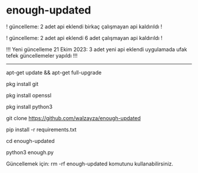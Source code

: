 # enough-updated

! güncelleme: 2 adet api eklendi birkaç çalışmayan api kaldırıldı !

! güncelleme: 2 adet api eklendi 6 adet çalışmayan api kaldırıldı !

!!! Yeni güncelleme 21 Ekim 2023: 3 adet yeni api eklendi uygulamada ufak tefek güncellemeler yapıldı !!!

---------------------------------------------------------------------------------------------------------

apt-get update && apt-get full-upgrade

pkg install git

pkg install openssl

pkg install python3

git clone https://github.com/walzayza/enough-updated

pip install -r requirements.txt

cd enough-updated

python3 enough.py

Güncellemek için: rm -rf enough-updated komutunu kullanabilirsiniz.
